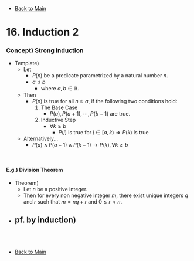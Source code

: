 - [Back to Main](../main.md)

# 16. Induction 2
### Concept) Strong Induction
- Template)
  - Let
    - $`P(n)`$ be a predicate parametrized by a natural number $`n`$.
    - $`a\le b`$
      - where $`a,b\in \mathbb{R}`$.
  - Then
    - $`P(n)`$ is true for all $`n\ge a`$, if the following two conditions hold:
      1. The Base Case
         - $`P(a), P(a+1), \cdots, P(b-1)`$ are true.
      2. Inductive Step
         - $`\forall k \ge b`$
           - $`P(j) \textrm{ is true for } j \in [a,k) \Rightarrow P(k) \textrm{ is true }`$
  - Alternatively...
    - $`P(a) \wedge P(a+1) \wedge P(k-1) \rightarrow P(k), \forall k\ge b`$

<br>

#### E.g.) Division Theorem
- Theorem)
  - Let $`n`$ be a positive integer.
  - Then for every non negative integer $`m`$, there exist unique integers $`q`$ and $`r`$ such that $`m = nq+r`$ and $`0\le r \lt n`$.
- pf. by induction)
  - 


<br><br>

- [Back to Main](../main.md)